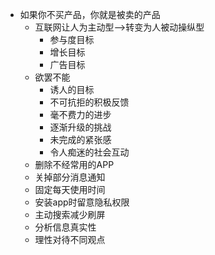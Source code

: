 - 如果你不买产品，你就是被卖的产品
	- 互联网让人为主动型-->转变为人被动操纵型
		- 参与度目标
		- 增长目标
		- 广告目标
	- 欲罢不能
		- 诱人的目标
		- 不可抗拒的积极反馈
		- 毫不费力的进步
		- 逐渐升级的挑战
		- 未完成的紧张感
		- 令人痴迷的社会互动
	- 删除不经常用的APP
	- 关掉部分消息通知
	- 固定每天使用时间
	- 安装app时留意隐私权限
	- 主动搜索减少刷屏
	- 分析信息真实性
	- 理性对待不同观点